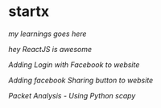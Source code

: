 # startx
*my learnings goes here*

*hey ReactJS is awesome*

*Adding Login with Facebook to website*

*Adding facebook Sharing button to website*

*Packet Analysis - Using Python scapy*
